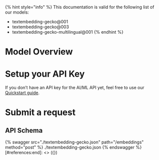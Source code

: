 [#references:start]: <> ({ "template": "openapi" })
{% hint style="info" %}
This documentation is valid for the following list of our models:
* textembedding-gecko@001
* textembedding-gecko@003
* textembedding-gecko-multilingual@001
{% endhint %}

# Model Overview


# Setup your API Key
If you don’t have an API key for the AI/ML API yet, feel free to use our [Quickstart guide](https://docs.aimlapi.com/quickstart/setting-up).

# Submit a request
## API Schema
{% swagger src="./textembedding-gecko.json" path="/embeddings" method="post" %}
./textembedding-gecko.json
{% endswagger %}
[#references:end]: <> ({})